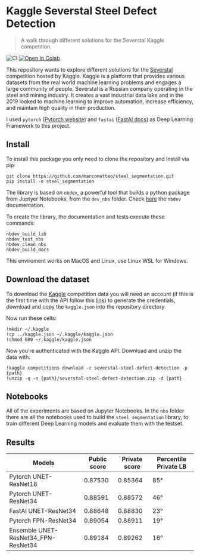 # Kaggle Severstal Steel Defect Detection
> A walk through different solutions for the Severstal Kaggle competition.


![CI](https://github.com/marcomatteo/steel_segmentation/workflows/CI/badge.svg?branch=master) [![Open In Colab](https://colab.research.google.com/assets/colab-badge.svg)](https://colab.research.google.com/github/marcomatteo/steel_segmentation/blob/master/nbs/index.ipynb)

This repository wants to explore different solutions for the [Severstal](https://www.kaggle.com/c/severstal-steel-defect-detection/overview) competition hosted by Kaggle.
Kaggle is a platform that provides various datasets from the real world machine learning problems and engages a large community of people.
Severstal is a Russian company operating in the steel and mining industry. It creates a vast industrial data lake and in the 2019 looked to machine learning to improve automation, increase efficiency, and maintain high quality in their production.

I used `pytorch` ([Pytorch website](https://pytorch.org/get-started/locally/)) and `fastai` ([FastAI docs](https://docs.fast.ai/#Installing)) as Deep Learning Framework to this project.

## Install

To install this package you only need to clone the repository and install via pip:

```
git clone https://github.com/marcomatteo/steel_segmentation.git
pip install -e steel_segmentation
```

The library is based on `nbdev`, a powerful tool that builds a python package from Juptyer Notebooks, from the `dev_nbs` folder. 
Check [here](https://nbdev.fast.ai/) the `nbdev` documentation.

To create the library, the documentation and tests execute these commands:
```
nbdev_build_lib
nbdev_test_nbs
nbdev_clean_nbs
nbdev_build_docs
```

This enviroment works on MacOS and Linux, use Linux WSL for Windows.

## Download the dataset

To download the [Kaggle](https://www.kaggle.com/) competition data you will need an account (if this is the first time with the API follow this [link](https://github.com/Kaggle/kaggle-api)) to generate the credentials, download and copy the `kaggle.json` into the repository directory.

Now run these cells:

```
!mkdir ~/.kaggle
!cp ../kaggle.json ~/.kaggle/kaggle.json
!chmod 600 ~/.kaggle/kaggle.json
```

Now you're authenticated with the Kaggle API. Download and unzip the data with:

```
!kaggle competitions download -c severstal-steel-defect-detection -p {path}
!unzip -q -n {path}/severstal-steel-defect-detection.zip -d {path}
```

## Notebooks

All of the experiments are based on Jupyter Notebooks. 
In the `nbs` folder there are all the notebooks used to build the `steel_segmentation` library, to train different Deep Learning models and evaluate them with the testset.

## Results

|Models|Public score|Private score|Percentile Private LB|
|------|------------|-------------|----------|
|Pytorch UNET-ResNet18|0.87530|0.85364|85°|
|Pytorch UNET-ResNet34|0.88591|0.88572|46°|
|FastAI UNET-ResNet34|0.88648|0.88830|23°|
|Pytorch FPN-ResNet34|0.89054|0.88911|19°|
|Ensemble UNET-ResNet34_FPN-ResNet34|0.89184|0.89262|16°|
